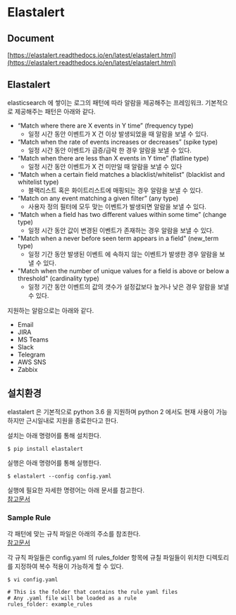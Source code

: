 # Elastalert

## Document
[https://elastalert.readthedocs.io/en/latest/elastalert.html](https://elastalert.readthedocs.io/en/latest/elastalert.html)

## Elastalert
elasticsearch 에 쌓이는 로그의 패턴에 따라 알람을 제공해주는 프레임워크.
기본적으로 제공해주는 패턴은 아래와 같다.

* “Match where there are X events in Y time” (frequency type)
    + 일정 시간 동안 이벤트가 X 건 이상 발생되었을 때 알람을 보낼 수 있다.
* “Match when the rate of events increases or decreases” (spike type)
    + 일정 시간 동안 이벤트가 급증/급락 한 경우 알람을 보낼 수 있다.
* “Match when there are less than X events in Y time” (flatline type)
    + 일정 시간 동안 이벤트가 X 건 미만일 때 알람을 보낼 수 있다
* “Match when a certain field matches a blacklist/whitelist” (blacklist and whitelist type)
    + 블랙리스트 혹은 화이트리스트에 매핑되는 경우 알람을 보낼 수 있다.
* “Match on any event matching a given filter” (any type)
    + 사용자 정의 필터에 모두 맞는 이벤트가 발생되면 알람을 보낼 수 있다.
* “Match when a field has two different values within some time” (change type)
    + 일정 시간 동안 값이 변경된 이벤트가 존재하는 경우 알람을 보낼 수 있다.
* "Match when a never before seen term appears in a field" (new_term type)
    + 일정 기간 동안 발생된 이벤트 에 속하지 않는 이벤트가 발생한 경우 알람을 보낼 수 있다.
* "Match when the number of unique values for a field is above or below a threshold" (cardinality type)
    + 일정 기간 동안 이벤트의 값의 갯수가 설정값보다 높거나 낮은 경우 알람을 보낼 수 있다.

지원하는 알람으로는 아래와 같다.

* Email
* JIRA
* MS Teams
* Slack
* Telegram
* AWS SNS
* Zabbix

## 설치환경
elastalert 은 기본적으로 python 3.6 을 지원하며 python 2 에서도 현재 사용이 가능하지만 근시일내로 지원을 종료한다고 한다.

설치는 아래 명령어를 통해 설치한다.
```
$ pip install elastalert
```

실행은 아래 명령어를 통해 실행한다.
```
$ elastalert --config config.yaml
```

실행에 필요한 자세한 명령어는 아래 문서를 참고한다.  
[참고문서](https://elastalert.readthedocs.io/en/latest/elastalert.html#running-elastalert)

### Sample Rule
각 패턴에 맞는 규칙 파일은 아래의 주소를 참조한다.  
[참고문서](https://github.com/Yelp/elastalert/tree/master/example_rules)

각 규칙 파일들은 config.yaml 의 rules_folder 항목에 규칠 파일들이 위치한 디렉토리를 지정하여 복수 적용이 가능하게 할 수 있다.
```
$ vi config.yaml

# This is the folder that contains the rule yaml files
# Any .yaml file will be loaded as a rule
rules_folder: example_rules
```